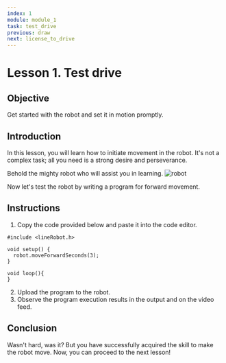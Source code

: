 ```yaml
---
index: 1
module: module_1
task: test_drive
previous: draw
next: license_to_drive
---
```

# Lesson 1. Test drive

## Objective
Get started with the robot and set it in motion promptly.

## Introduction
In this lesson, you will learn how to initiate movement in the robot. It's not a complex task; all you need is a strong desire and perseverance.

Behold the mighty robot who will assist you in learning.
![robot](https://github.com/autolab-fi/line-robot-curriculum/assets/13139586/888c76f9-8b02-4159-ae0c-64348a880620)

Now let's test the robot by writing a program for forward movement.

## Instructions
1. Copy the code provided below and paste it into the code editor.
```
#include <lineRobot.h>

void setup() {
  robot.moveForwardSeconds(3);
}

void loop(){
}
```
2. Upload the program to the robot.
3. Observe the program execution results in the output and on the video feed.


## Conclusion
Wasn't hard, was it? But you have successfully acquired the skill to make the robot move. Now, you can proceed to the next lesson!
